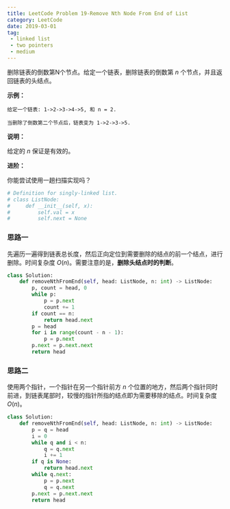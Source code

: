 ```yaml
---
title: LeetCode Problem 19-Remove Nth Node From End of List
category: LeetCode
date: 2019-03-01
tag:
 - linked list
 - two pointers
 - medium
---
```


删除链表的倒数第N个节点。给定一个链表，删除链表的倒数第 *n* 个节点，并且返回链表的头结点。

**示例：**

```
给定一个链表: 1->2->3->4->5, 和 n = 2.

当删除了倒数第二个节点后，链表变为 1->2->3->5.
```

**说明：**

给定的 *n* 保证是有效的。

**进阶：**

你能尝试使用一趟扫描实现吗？

<!-- more -->

```python
# Definition for singly-linked list.
# class ListNode:
#     def __init__(self, x):
#         self.val = x
#         self.next = None
```

### 思路一

先遍历一遍得到链表总长度，然后正向定位到需要删除的结点的前一个结点，进行删除。时间复杂度 $O(n)$。需要注意的是，**删除头结点时的判断**。

```python
class Solution:
    def removeNthFromEnd(self, head: ListNode, n: int) -> ListNode:
        p, count = head, 0
        while p:
            p = p.next
            count += 1
        if count == n:
            return head.next
        p = head
        for i in range(count - n - 1):
            p = p.next
        p.next = p.next.next
        return head
```

### 思路二

使用两个指针，一个指针在另一个指针前方 $n$ 个位置的地方，然后两个指针同时前进，到链表尾部时，较慢的指针所指的结点即为需要移除的结点。时间复杂度 $O(n)$。

```python
class Solution:
    def removeNthFromEnd(self, head: ListNode, n: int) -> ListNode:
        p = q = head
        i = 0
        while q and i < n:
            q = q.next
            i += 1
        if q is None:
            return head.next
        while q.next:
            p = p.next
            q = q.next
        p.next = p.next.next
        return head
```
